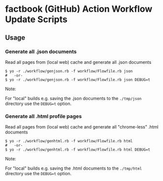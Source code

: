# factbook (GitHub) Action Workflow Update Scripts


## Usage


### Generate all .json documents

Read all pages from (local web) cache and generate all .json documents

```
$ yo -r ./workflow/genjson.rb -f workflow/Flowfile.rb json
#   -or-
$ yo -r ./workflow/genjson.rb -f workflow/Flowfile.rb json DEBUG=t
```

Note:

For "local" builds e.g. saving the .json documents to the `./tmp/json`
directory use the `DEBUG=t` option.


### Generate all .html profile pages


Read all pages from (local web) cache and generate all "chrome-less" .html documents


```
$ yo -r ./workflow/genhtml.rb -f workflow/Flowfile.rb html
#   -or-
$ yo -r ./workflow/genhtml.rb -f workflow/Flowfile.rb html DEBUG=t
```


Note:

For "local" builds e.g. saving the .html documents to the `./tmp/html`
directory use the `DEBUG=t` option.


